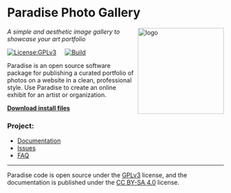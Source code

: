 # Paradise Photo Gallery
<img src=https://centerkey.com/paradise/graphics/paradise-logo.svg align=right width=200 alt=logo>

_A simple and aesthetic image gallery to showcase your art portfolio_

[![License:GPLv3](https://img.shields.io/badge/License-GPL%20v3-blue.svg)](https://github.com/center-key/paradise/blob/main/LICENSE.txt)
&nbsp;
&nbsp;
[![Build](https://github.com/center-key/paradise/actions/workflows/run-spec-on-push.yaml/badge.svg)](https://github.com/center-key/paradise/actions/workflows/run-spec-on-push.yaml)

Paradise is an open source software package for publishing a curated portfolio of photos on a website in a clean, professional style.
Use Paradise to create an online exhibit for an artist or organization.

**[Download install files](https://github.com/center-key/paradise/tree/main/releases)**

### Project:
   * [Documentation](https://centerkey.com/paradise/)
   * [Issues](https://github.com/center-key/paradise/issues)
   * [FAQ](https://github.com/center-key/paradise/wiki/faq)

---
Paradise code is open source under the
[GPLv3](https://github.com/center-key/paradise/blob/main/LICENSE.txt) license,
and the documentation is published under the
[CC BY-SA 4.0](https://creativecommons.org/licenses/by-sa/4.0) license.
